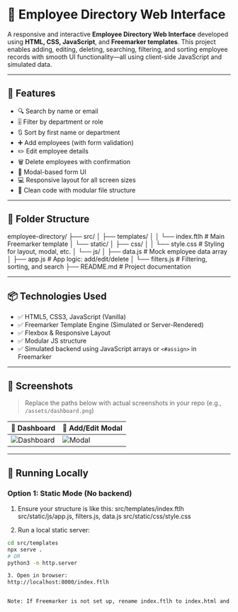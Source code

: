 # 👥 Employee Directory Web Interface

A responsive and interactive **Employee Directory Web Interface** developed using **HTML, CSS, JavaScript**, and **Freemarker templates**. This project enables adding, editing, deleting, searching, filtering, and sorting employee records with smooth UI functionality—all using client-side JavaScript and simulated data.

---

## 🚀 Features

- 🔍 Search by name or email
- 🎚️ Filter by department or role
- 🔃 Sort by first name or department
- ➕ Add employees (with form validation)
- ✏️ Edit employee details
- 🗑️ Delete employees with confirmation
- 🎨 Modal-based form UI
- 💻 Responsive layout for all screen sizes
- 🧾 Clean code with modular file structure

---

## 📁 Folder Structure

employee-directory/
├── src/
│ ├── templates/
│ │ └── index.ftlh # Main Freemarker template
│ └── static/
│ ├── css/
│ │ └── style.css # Styling for layout, modal, etc.
│ └── js/
│ ├── data.js # Mock employee data array
│ ├── app.js # App logic: add/edit/delete
│ └── filters.js # Filtering, sorting, and search
├── README.md # Project documentation


---

## 📦 Technologies Used

- ✅ HTML5, CSS3, JavaScript (Vanilla)
- ✅ Freemarker Template Engine (Simulated or Server-Rendered)
- ✅ Flexbox & Responsive Layout
- ✅ Modular JS structure
- ✅ Simulated backend using JavaScript arrays or `<#assign>` in Freemarker

---

## 📸 Screenshots

> Replace the paths below with actual screenshots in your repo (e.g., `/assets/dashboard.png`)

| 🧭 Dashboard | 📝 Add/Edit Modal |
|-------------|-------------------|
| ![Dashboard](assets/dashboard.png) | ![Modal](assets/modal.png) |

---

## 🧪 Running Locally

### Option 1: Static Mode (No backend)

1. Ensure your structure is like this:
src/templates/index.ftlh
src/static/js/app.js, filters.js, data.js
src/static/css/style.css


2. Run a local static server:
```bash
cd src/templates
npx serve .
# OR
python3 -m http.server

3. Open in browser:
http://localhost:8000/index.ftlh


Note: If Freemarker is not set up, rename index.ftlh to index.html and simulate the data with mockEmployees in data.js.
